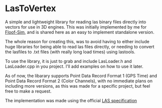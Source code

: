 # LasToVertex
A simple and lightweight library for reading las binary files directly into vectors for use in 3D engines. This was initially implemented by me for [Floof-Sim](https://github.com/STEN1/Floof-Sim), and is shared here as an easy to implement standalone version.

The whole reason for creating this, was to avoid having to either include huge libraries for being able to read las files directly, or needing to convert the lasfiles to .txt files (with really long load times) using lastools.

To use the library, it is just to grab and include LasLoader.h and LasLoader.cpp in you project. I'll add examples on how to use it later.
 
As of now, the libarary supports Point Data Record Format 1 (GPS Time) and Point Data Record Format 2 (Color Channels), with no immediate plans on including more versions, as this was made for a specific project, but feel free to make a request.

The implementation was made using the official [LAS specification](https://www.asprs.org/wp-content/uploads/2010/12/LAS_1_4_r13.pdf)
